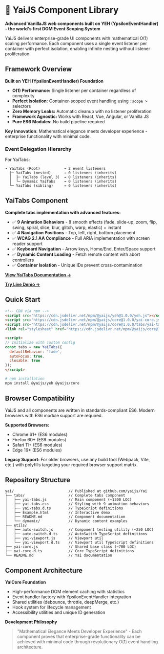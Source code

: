# 🎯 YaiJS Component Library

**Advanced VanillaJS web components built on YEH (YpsilonEventHandler) - the world's first DOM Event Scoping System**

YaiJS delivers enterprise-grade UI components with mathematical O(1) scaling performance. Each component uses a single event listener per container with perfect isolation, enabling infinite nesting without listener proliferation.

## Framework Overview

**Built on YEH (YpsilonEventHandler) Foundation**
- **O(1) Performance:** Single listener per container regardless of complexity
- **Perfect Isolation:** Container-scoped event handling using `:scope >` selectors
- **Zero Memory Leaks:** Automatic cleanup with no listener proliferation
- **Framework Agnostic:** Works with React, Vue, Angular, or Vanilla JS
- **Pure ES6 Modules:** No build pipeline required

**Key Innovation:** Mathematical elegance meets developer experience - enterprise functionality with minimal code.

### Event Delegation Hierarchy

For YaiTabs:
```
• YaiTabs (Root)           → 2 event listeners
  ├─ YaiTabs (nested)      → 0 listeners (inherits)
  │  ├─ YaiTabs (level 3)  → 0 listeners (inherits)
  │  └─ Dynamic YaiTabs    → 0 listeners (inherits)
  └─ YaiTabs (sibling)     → 0 listeners (inherits)
```

## YaiTabs Component

**Complete tabs implementation with advanced features:**
- ✅ **9 Animation Behaviors** - 8 smooth effects (fade, slide-up, zoom, flip, swing, spiral, slice, blur, glitch, warp, elastic) + instant
- ✅ **4 Navigation Positions** - Top, left, right, bottom placement
- ✅ **WCAG 2.1 AA Compliance** - Full ARIA implementation with screen reader support
- ✅ **Keyboard Navigation** - Arrow keys, Home/End, Enter/Space support
- ✅ **Dynamic Content Loading** - Fetch remote content with abort controllers
- ✅ **Container Isolation** - Unique IDs prevent cross-contamination

**[View YaiTabs Documentation →](https://yaijs.github.io/yai/tabs/)**

**[Try Live Demo →](https://yaijs.github.io/yai/tabs/Example.html)**

## Quick Start

```html
<!-- CDN via npm -->
<script src="https://cdn.jsdelivr.net/npm/@yaijs/yeh@1.0.0/yeh.js"></script>
<script src="https://cdn.jsdelivr.net/npm/@yaijs/core@1.0.0/yai-core.js"></script>
<script src="https://cdn.jsdelivr.net/npm/@yaijs/core@1.0.0/tabs/yai-tabs.js"></script>
<link rel="stylesheet" href="https://cdn.jsdelivr.net/npm/@yaijs/core@1.0.0/tabs/yai-tabs.css">

<script>
// Initialize with custom config
const tabs = new YaiTabs({
  defaultBehavior: 'fade',
  autoFocus: true,
  closable: true
});
</script>
```

```bash
# npm installation
npm install @yaijs/yeh @yaijs/core
```

## Browser Compatibility

YaiJS and all components are written in standards-compliant ES6. Modern browsers with ES6 module support are required.

**Supported Browsers:**
- Chrome 61+ (ES6 modules)
- Firefox 60+ (ES6 modules)
- Safari 11+ (ES6 modules)
- Edge 16+ (ES6 modules)

**Legacy Support:**
For older browsers, use any build tool (Webpack, Vite, etc.) with polyfills targeting your required browser support matrix.

## Repository Structure

```
yai/                         // Published at github.com/yaijs/Yai
├── tabs/                    // Complete tabs component
│   ├── yai-tabs.js          // Main component (~1300 LOC)
│   ├── yai-tabs.css         // Styling with 9 animation behaviors
│   ├── yai-tabs.d.ts        // TypeScript definitions
│   ├── Example.html         // Interactive demo
│   ├── README.md            // Component documentation
│   └── dynamic/             // Dynamic content examples
├── utils/
│   ├── auto-switch.js       // Component testing utility (~250 LOC)
│   ├── auto-switch.d.ts     // AutoSwitch TypeScript definitions
│   ├── yai-viewport.js      // Viewport util
│   └── yai-viewport.d.ts    // Viewport util TypeScript definitions
├── yai-core.js              // Shared base class (~700 LOC)
├── yai-core.d.ts            // Core TypeScript definitions
└── README.md                // Yai documentation
```

## Component Architecture

**YaiCore Foundation**
- High-performance DOM element caching with statistics
- Event handler factory with YpsilonEventHandler integration
- Shared utilities (debounce, throttle, deepMerge, etc.)
- Hook system for lifecycle management
- Accessibility utilities and unique ID generation

**Development Philosophy**
> "Mathematical Elegance Meets Developer Experience" - Each component proves that enterprise-grade functionality can be achieved with minimal code through revolutionary O(1) event handling architecture.

